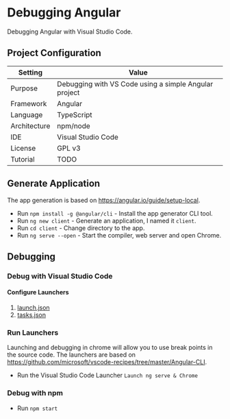 # Debugging Angular
Debugging Angular with Visual Studio Code.


## Project Configuration
| Setting | Value |
| --- | --- |
| Purpose | Debugging with VS Code using a simple Angular project |
| Framework | Angular |
| Language | TypeScript |
| Architecture | npm/node |
| IDE | Visual Studio Code |
| License | GPL v3 |
| Tutorial | TODO |


## Generate Application
The app generation is based on https://angular.io/guide/setup-local.

* Run `npm install -g @angular/cli` - Install the app generator CLI tool.
* Run `ng new client` - Generate an application, I named it `client`.
* Run `cd client` - Change directory to the app.
* Run `ng serve --open` - Start the compiler, web server and open Chrome. 


## Debugging

### Debug with Visual Studio Code

#### Configure Launchers

1. [launch.json](./.vscode/launch.json)
2. [tasks.json](./.vscode/tasks.json)

### Run Launchers
Launching and debugging in chrome will allow you to use break points in the source code. 
The launchers are based on https://github.com/microsoft/vscode-recipes/tree/master/Angular-CLI.

* Run the Visual Studio Code Launcher `Launch ng serve & Chrome`


### Debug with npm

* Run `npm start`

